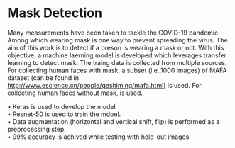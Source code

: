 # Mask Detection
Many measurements have been taken to tackle the COVID-19 pandemic. Among which wearing mask is one way to prevent spreading the virus. The aim of this work is to detect if a preson is wearing a mask or not. With this objective, a machine laerning model is developed which leverages transfer learning to detect mask. The traing data is collected from multiple sources. For collecting human faces with mask, a subset (i.e.,1000 images) of MAFA dataset (can be found in http://www.escience.cn/people/geshiming/mafa.html) is used. For collecting human faces without mask, is used.

• Keras is used to develop the model <br>
• Resnet-50 is used to train the mdoel. <br>
• Data augmentation (horizontal and vertical shift, flip) is performed as a preprocessing step. <br>
• 99% accuracy is achived while testing with hold-out images. <br>
